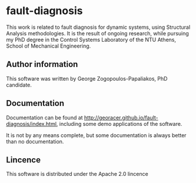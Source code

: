 # fault-diagnosis
This work is related to fault diagnosis for dynamic systems, using Structural Analysis methodologies.
It is the result of ongoing research, while pursuing my PhD degree in the Control Systems Laboratory of the NTU Athens, School of Mechanical Engineering.

## Author information
This software was written by George Zogopoulos-Papaliakos, PhD candidate.

## Documentation
Documentation can be found at http://georacer.github.io/fault-diagnosis/index.html, including some demo applications of the software.

It is not by any means complete, but some documentation is always better than no documentation.

## Lincence
This software is distributed under the Apache 2.0 lincence